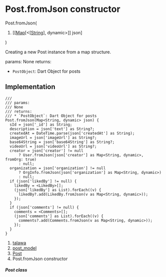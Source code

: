 
<div>

# Post.fromJson constructor

</div>


Post.fromJson(

1.  [[[Map](https://api.flutter.dev/flutter/dart-core/Map-class.md)[\<[[String](https://api.flutter.dev/flutter/dart-core/String-class.html)],
    dynamic\>]]
    json]

)



Creating a new Post instance from a map structure.

params: None returns:

-   `PostObject`: Dart Object for posts



## Implementation

``` language-dart
///
/// params:
/// None
/// returns:
/// * `PostObject`: Dart Object for posts
Post.fromJson(Map<String, dynamic> json) {
  sId = json['_id'] as String;
  description = json['text'] as String?;
  createdAt = DateTime.parse(json['createdAt'] as String);
  imageUrl = json['imageUrl'] as String?;
  base64String = json['base64String'] as String?;
  videoUrl = json['videoUrl'] as String?;
  creator = json['creator'] != null
      ? User.fromJson(json['creator'] as Map<String, dynamic>, fromOrg: true)
      : null;
  organization = json['organization'] != null
      ? OrgInfo.fromJson(json['organization'] as Map<String, dynamic>)
      : null;
  if (json['likedBy'] != null) {
    likedBy = <LikedBy>[];
    (json['likedBy'] as List).forEach((v) {
      likedBy?.add(LikedBy.fromJson(v as Map<String, dynamic>));
    });
  }
  if (json['comments'] != null) {
    comments = <Comments>[];
    (json['comments'] as List).forEach((v) {
      comments?.add(Comments.fromJson(v as Map<String, dynamic>));
    });
  }
}
```







1.  [talawa](../../index.md)
2.  [post_model](../../models_post_post_model/)
3.  [Post](../../models_post_post_model/Post-class.md)
4.  Post.fromJson constructor

##### Post class







